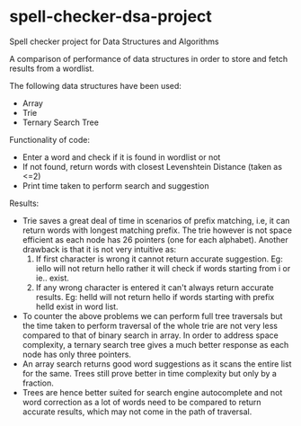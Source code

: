 # spell-checker-dsa-project
Spell checker project for Data Structures and Algorithms

 A comparison of performance of data structures in order to store and fetch results from a wordlist.
 
 The following data structures have been used:
 - Array
 - Trie
 - Ternary Search Tree
 
Functionality of code:
- Enter a word and check if it is found in wordlist or not
- If not found, return words with closest Levenshtein Distance (taken as <=2)
- Print time taken to perform search and suggestion

Results:
- Trie saves a great deal of time in scenarios of prefix matching, i.e, it can return words with longest matching prefix. The trie however is not space efficient as each node has 26 pointers (one for each alphabet). Another drawback is that it is not very intuitive as:
  1. If first character is wrong it cannot return accurate suggestion. Eg: iello will not return hello rather it will check if words starting from i or ie.. exist.
  2. If any wrong character is entered it can't always return accurate results. Eg: helld will not return hello if words starting with prefix helld exist in word list.
 - To counter the above problems we can perform full tree traversals but the time taken to perform traversal of the whole trie are not very less compared to that of binary search in array. In order to address space complexity, a ternary search tree gives a much better response as each node has only three pointers.
 - An array search returns good word suggestions as it scans the entire list for the same. Trees still prove better in time complexity but only by a fraction.
 - Trees are hence better suited for search engine autocomplete and not word correction as a lot of words need to be compared to return accurate results, which may not come in the path of traversal.
